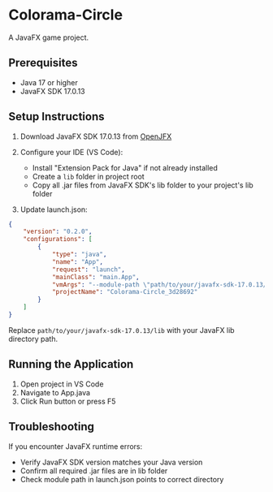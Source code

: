 # Colorama-Circle

A JavaFX game project.

## Prerequisites
- Java 17 or higher
- JavaFX SDK 17.0.13

## Setup Instructions

1. Download JavaFX SDK 17.0.13 from [OpenJFX](https://openjfx.io/)

2. Configure your IDE (VS Code):
   - Install "Extension Pack for Java" if not already installed
   - Create a `lib` folder in project root
   - Copy all .jar files from JavaFX SDK's lib folder to your project's lib folder

3. Update launch.json:
```json
{
    "version": "0.2.0",
    "configurations": [
        {
            "type": "java",
            "name": "App",
            "request": "launch",
            "mainClass": "main.App",
            "vmArgs": "--module-path \"path/to/your/javafx-sdk-17.0.13/lib\" --add-modules javafx.controls,javafx.fxml,javafx.graphics,javafx.base,javafx.media,javafx.web",
            "projectName": "Colorama-Circle_3d28692"
        }
    ]
}
```
Replace `path/to/your/javafx-sdk-17.0.13/lib` with your JavaFX lib directory path.

## Running the Application
1. Open project in VS Code
2. Navigate to App.java
3. Click Run button or press F5

## Troubleshooting
If you encounter JavaFX runtime errors:
- Verify JavaFX SDK version matches your Java version
- Confirm all required .jar files are in lib folder
- Check module path in launch.json points to correct directory